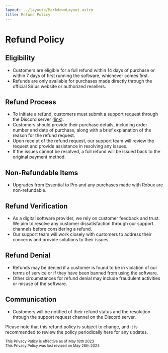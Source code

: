 ```yaml
---
layout: ../layouts/MarkdownLayout.astro
title: Refund Policy
---
```


# Refund Policy

## Eligibility

- Customers are eligible for a full refund within 14 days of purchase or within 7 days of first running the software, whichever comes first.
- Refunds are only available for purchases made directly through the official Sirius website or authorized resellers.

## Refund Process

- To initiate a refund, customers must submit a support request through the Discord server ([link](https://sirius.menu/discord)).
- Customers should provide their purchase details, including order number and date of purchase, along with a brief explanation of the reason for the refund request.
- Upon receipt of the refund request, our support team will review the request and provide assistance in resolving any issues.
- If the issues cannot be resolved, a full refund will be issued back to the original payment method.

## Non-Refundable Items

- Upgrades from Essential to Pro and any purchases made with Robux are non-refundable.

## Refund Verification

- As a digital software provider, we rely on customer feedback and trust. We aim to resolve any customer dissatisfaction through our support channels before considering a refund.
- Our support team will work closely with customers to address their concerns and provide solutions to their issues.

## Refund Denial

- Refunds may be denied if a customer is found to be in violation of our terms of service or if they have been banned from using the software.
- Other circumstances for refund denial may include fraudulent activities or misuse of the software.

## Communication

- Customers will be notified of their refund status and the resolution through the support request channel on the Discord server.

Please note that this refund policy is subject to change, and it is recommended to review the policy periodically here for any updates.

<small class="text-muted">
  This Privacy Policy is effective as of <time datetime="18-05-2023">May 18th 2023</time>
  <br/>
  This Privacy Policy was last revised on <time datetime="28-05-2023">May 28th 2023</time>
</small>
